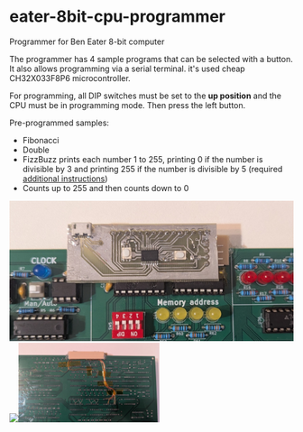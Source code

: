 # eater-8bit-cpu-programmer
Programmer for Ben Eater 8-bit computer

The programmer has 4 sample programs that can be selected with a button. It also allows programming via a serial terminal. it's used cheap CH32X033F8P6 microcontroller.

For programming, all DIP switches must be set to the **up position** and the CPU must be in programming mode. Then press the left button.

Pre-programmed samples:
- Fibonacci
- Double
- FizzBuzz prints each number 1 to 255, printing 0 if the number is divisible by 3 and printing 255 if the number is divisible by 5 (required [additional instructions](https://github.com/procks/eater-8bit-cpu-programmer/tree/main/software/microcode-eeprom-programmer))
- Counts up to 255 and then counts down to 0

![programmer](https://github.com/procks/eater-8bit-cpu-programmer/blob/main/resources/programmer.jpg)
<img src="https://github.com/user-attachments/assets/5d55bb16-5db1-4cf6-8fc0-9f7c38e01131" width="250"><img src="https://github.com/procks/eater-8bit-cpu-programmer/blob/main/resources/cpu-back.jpg" width="250">

